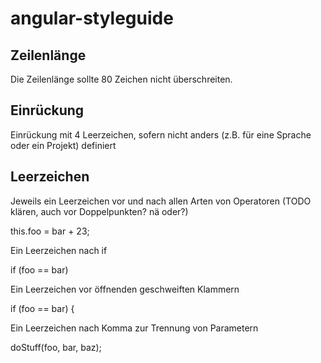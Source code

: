 # angular-styleguide

## Zeilenlänge
Die Zeilenlänge sollte 80 Zeichen nicht überschreiten.

## Einrückung
Einrückung mit 4 Leerzeichen, sofern nicht anders (z.B. für eine Sprache oder ein Projekt) definiert

## Leerzeichen
Jeweils ein Leerzeichen vor und nach allen Arten von Operatoren (TODO klären, auch vor Doppelpunkten? nä oder?)

  this.foo = bar + 23;

Ein Leerzeichen nach if

  if (foo == bar)
  
Ein Leerzeichen vor öffnenden geschweiften Klammern

  if (foo == bar) {

Ein Leerzeichen nach Komma zur Trennung von Parametern

  doStuff(foo, bar, baz);
